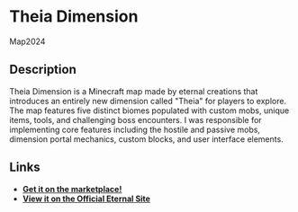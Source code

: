 <script setup>
    import YoutubeEmbed from '@components/YoutubeEmbed.vue'
    import Tag from '@components/Tag.vue'
    import Slideshow from '@components/Slideshow.vue'

</script>

# Theia Dimension
<Tag>Map</Tag><Tag>2024</Tag>

## Description
Theia Dimension is a Minecraft map made by eternal creations that introduces an entirely new dimension called "Theia" for players to explore. The map features five distinct biomes populated with custom mobs, unique items, tools, and challenging boss encounters. I was responsible for implementing core features including the hostile and passive mobs, dimension portal mechanics, custom blocks, and user interface elements.

<YoutubeEmbed videoId="-8J4k7sP19w"/>

## Links
- [<b><u>Get it on the marketplace!</u></b>](https://www.minecraft.net/en-us/marketplace/pdp?id=c3ae311a-5209-495d-b019-985aecb952dd)
- [<b><u>View it on the Official Eternal Site</u></b>](https://eternalcreations.games/games/theia-dimension)